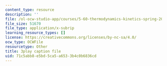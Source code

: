 ```yaml
---
content_type: resource
description: ''
file: /ol-ocw-studio-app/courses/5-60-thermodynamics-kinetics-spring-2008/71c5abb8e5bd5ca5a6533b4c0b6836cd_e124JF_DHCQ.vtt
file_size: 51670
file_type: application/x-subrip
learning_resource_types: []
license: https://creativecommons.org/licenses/by-nc-sa/4.0/
ocw_type: OCWFile
resourcetype: Other
title: 3play caption file
uid: 71c5abb8-e5bd-5ca5-a653-3b4c0b6836cd
---
```

